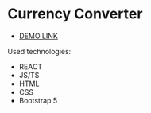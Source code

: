 # Currency Converter

- [DEMO LINK](https://sergii2705.github.io/currency-converter-react/)

Used technologies:

- REACT
- JS/TS
- HTML
- CSS
- Bootstrap 5
